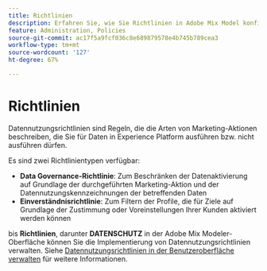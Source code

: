```yaml
---
title: Richtlinien
description: Erfahren Sie, wie Sie Richtlinien in Adobe Mix Model konfigurieren und verwenden.
feature: Administration, Policies
source-git-commit: ac17f5a9fcf036c8e689879578e4b745b789cea3
workflow-type: tm+mt
source-wordcount: '127'
ht-degree: 67%

---
```



# Richtlinien

Datennutzungsrichtlinien sind Regeln, die die Arten von Marketing-Aktionen beschreiben, die Sie für Daten in Experience Platform ausführen bzw. nicht ausführen dürfen.

Es sind zwei Richtlinientypen verfügbar:

* **Data Governance-Richtlinie**: Zum Beschränken der Datenaktivierung auf Grundlage der durchgeführten Marketing-Aktion und der Datennutzungskennzeichnungen der betreffenden Daten
* **Einverständnisrichtlinie**: Zum Filtern der Profile, die für Ziele auf Grundlage der Zustimmung oder Voreinstellungen Ihrer Kunden aktiviert werden können

bis **Richtlinien**, darunter **DATENSCHUTZ** in der Adobe Mix Modeler-Oberfläche können Sie die Implementierung von Datennutzungsrichtlinien verwalten. Siehe [Datennutzungsrichtlinien in der Benutzeroberfläche verwalten](https://experienceleague.adobe.com/docs/experience-platform/data-governance/policies/user-guide.html?lang=de) für weitere Informationen.
